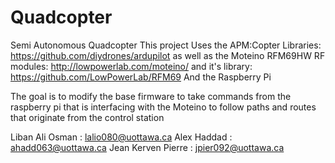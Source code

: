 # Quadcopter
Semi Autonomous Quadcopter  This project Uses the APM:Copter Libraries: https://github.com/diydrones/ardupilot 
as well as the Moteino RFM69HW RF modules: http://lowpowerlab.com/moteino/ 
and it's library: https://github.com/LowPowerLab/RFM69 And the Raspberry Pi  

The goal is to modify the base firmware to take commands from the raspberry pi that is interfacing with the Moteino  to follow paths and routes that originate from the control station  

Liban Ali Osman : lalio080@uottawa.ca 
Alex Haddad : ahadd063@uottawa.ca 
Jean Kerven Pierre : jpier092@uottawa.ca
